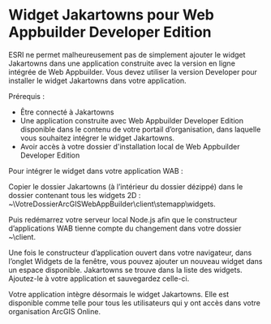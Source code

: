 # Widget Jakartowns pour Web Appbuilder Developer Edition

ESRI ne permet malheureusement pas de simplement ajouter le widget Jakartowns dans une application construite avec la version en ligne intégrée de Web Appbuilder. Vous devez utiliser la version Developer pour installer le widget Jakartowns dans votre application.

Prérequis : 
- Être connecté à Jakartowns
- Une application construite avec Web Appbuilder Developer Edition disponible dans le contenu de votre portail d’organisation, dans laquelle vous souhaitez intégrer le widget Jakartowns.
- Avoir accès à votre dossier d'installation local de Web Appbuilder Developer Edition 


Pour intégrer le widget dans votre application WAB : 

Copier le dossier Jakartowns (à l’intérieur du dossier dézippé) dans le dossier contenant tous les widgets 2D : ~\VotreDossierArcGISWebAppBuilder\client\stemapp\widgets. 

Puis redémarrez votre serveur local Node.js afin que le constructeur d’applications WAB tienne compte du changement dans votre dossier ~\client. 

Une fois le constructeur d’application ouvert dans votre navigateur, dans l’onglet Widgets de la fenêtre, vous pouvez ajouter un nouveau widget dans un espace disponible. Jakartowns se trouve dans la liste des widgets. Ajoutez-le à votre application et sauvegardez celle-ci. 

Votre application intègre désormais le widget Jakartowns. Elle est disponible comme telle pour tous les utilisateurs qui y ont accès dans votre organisation ArcGIS Online.

